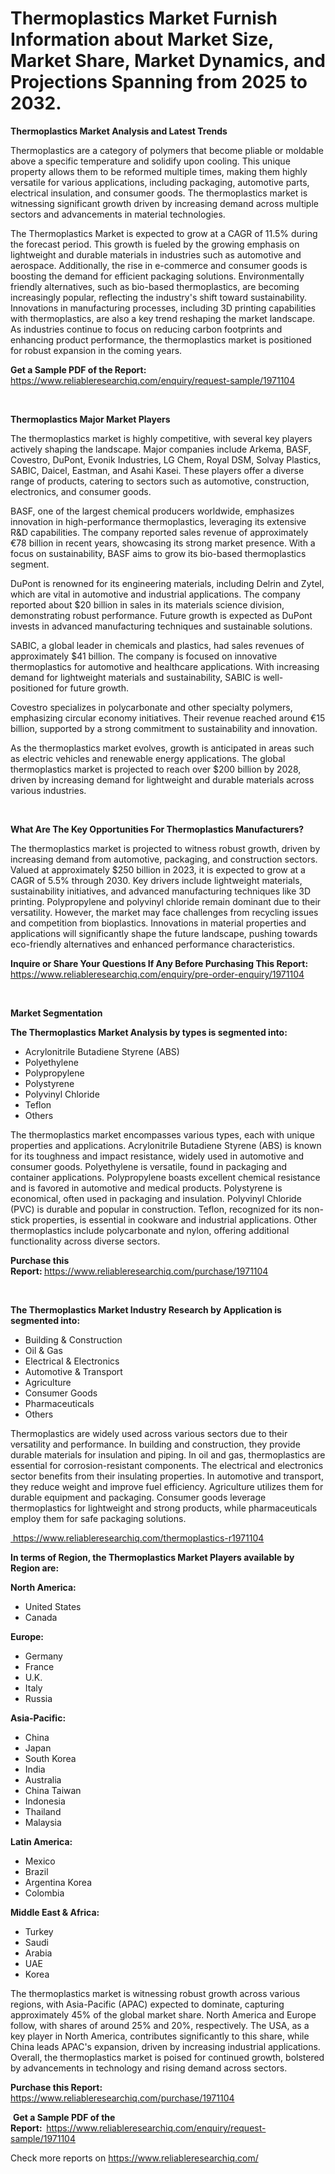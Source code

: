 <p><h1>Thermoplastics Market Furnish Information about Market Size, Market Share, Market Dynamics, and Projections Spanning from 2025 to 2032.</h1></p><p><strong>Thermoplastics Market Analysis and Latest Trends</strong></p>
<p><p>Thermoplastics are a category of polymers that become pliable or moldable above a specific temperature and solidify upon cooling. This unique property allows them to be reformed multiple times, making them highly versatile for various applications, including packaging, automotive parts, electrical insulation, and consumer goods. The thermoplastics market is witnessing significant growth driven by increasing demand across multiple sectors and advancements in material technologies.</p><p>The Thermoplastics Market is expected to grow at a CAGR of 11.5% during the forecast period. This growth is fueled by the growing emphasis on lightweight and durable materials in industries such as automotive and aerospace. Additionally, the rise in e-commerce and consumer goods is boosting the demand for efficient packaging solutions. Environmentally friendly alternatives, such as bio-based thermoplastics, are becoming increasingly popular, reflecting the industry's shift toward sustainability. Innovations in manufacturing processes, including 3D printing capabilities with thermoplastics, are also a key trend reshaping the market landscape. As industries continue to focus on reducing carbon footprints and enhancing product performance, the thermoplastics market is positioned for robust expansion in the coming years.</p></p>
<p><strong>Get a Sample PDF of the Report:&nbsp;</strong> <a href="https://www.reliableresearchiq.com/enquiry/request-sample/1971104?utm_campaign=3452&utm_medium=2&utm_source=Github&utm_content=ia&utm_term=31032025&utm_id=thermoplastics">https://www.reliableresearchiq.com/enquiry/request-sample/1971104</a></p>
<p>&nbsp;</p>
<p><strong>Thermoplastics Major Market Players</strong></p>
<p><p>The thermoplastics market is highly competitive, with several key players actively shaping the landscape. Major companies include Arkema, BASF, Covestro, DuPont, Evonik Industries, LG Chem, Royal DSM, Solvay Plastics, SABIC, Daicel, Eastman, and Asahi Kasei. These players offer a diverse range of products, catering to sectors such as automotive, construction, electronics, and consumer goods.</p><p>BASF, one of the largest chemical producers worldwide, emphasizes innovation in high-performance thermoplastics, leveraging its extensive R&D capabilities. The company reported sales revenue of approximately €78 billion in recent years, showcasing its strong market presence. With a focus on sustainability, BASF aims to grow its bio-based thermoplastics segment.</p><p>DuPont is renowned for its engineering materials, including Delrin and Zytel, which are vital in automotive and industrial applications. The company reported about $20 billion in sales in its materials science division, demonstrating robust performance. Future growth is expected as DuPont invests in advanced manufacturing techniques and sustainable solutions.</p><p>SABIC, a global leader in chemicals and plastics, had sales revenues of approximately $41 billion. The company is focused on innovative thermoplastics for automotive and healthcare applications. With increasing demand for lightweight materials and sustainability, SABIC is well-positioned for future growth.</p><p>Covestro specializes in polycarbonate and other specialty polymers, emphasizing circular economy initiatives. Their revenue reached around €15 billion, supported by a strong commitment to sustainability and innovation.</p><p>As the thermoplastics market evolves, growth is anticipated in areas such as electric vehicles and renewable energy applications. The global thermoplastics market is projected to reach over $200 billion by 2028, driven by increasing demand for lightweight and durable materials across various industries.</p></p>
<p>&nbsp;</p>
<p><strong>What Are The Key Opportunities For Thermoplastics Manufacturers?</strong></p>
<p><p>The thermoplastics market is projected to witness robust growth, driven by increasing demand from automotive, packaging, and construction sectors. Valued at approximately $250 billion in 2023, it is expected to grow at a CAGR of 5.5% through 2030. Key drivers include lightweight materials, sustainability initiatives, and advanced manufacturing techniques like 3D printing. Polypropylene and polyvinyl chloride remain dominant due to their versatility. However, the market may face challenges from recycling issues and competition from bioplastics. Innovations in material properties and applications will significantly shape the future landscape, pushing towards eco-friendly alternatives and enhanced performance characteristics.</p></p>
<p><strong>Inquire or Share Your Questions If Any Before Purchasing This Report:</strong> <a href="https://www.reliableresearchiq.com/enquiry/pre-order-enquiry/1971104?utm_campaign=3452&utm_medium=2&utm_source=Github&utm_content=ia&utm_term=31032025&utm_id=thermoplastics">https://www.reliableresearchiq.com/enquiry/pre-order-enquiry/1971104</a></p>
<p>&nbsp;</p>
<p><strong>Market Segmentation</strong></p>
<p><strong>The Thermoplastics Market Analysis by types is segmented into:</strong></p>
<p><ul><li>Acrylonitrile Butadiene Styrene (ABS)</li><li>Polyethylene</li><li>Polypropylene</li><li>Polystyrene</li><li>Polyvinyl Chloride</li><li>Teflon</li><li>Others</li></ul></p>
<p><p>The thermoplastics market encompasses various types, each with unique properties and applications. Acrylonitrile Butadiene Styrene (ABS) is known for its toughness and impact resistance, widely used in automotive and consumer goods. Polyethylene is versatile, found in packaging and container applications. Polypropylene boasts excellent chemical resistance and is favored in automotive and medical products. Polystyrene is economical, often used in packaging and insulation. Polyvinyl Chloride (PVC) is durable and popular in construction. Teflon, recognized for its non-stick properties, is essential in cookware and industrial applications. Other thermoplastics include polycarbonate and nylon, offering additional functionality across diverse sectors.</p></p>
<p><strong>Purchase this Report:&nbsp;</strong><a href="https://www.reliableresearchiq.com/purchase/1971104?utm_campaign=3452&utm_medium=2&utm_source=Github&utm_content=ia&utm_term=31032025&utm_id=thermoplastics">https://www.reliableresearchiq.com/purchase/1971104</a></p>
<p>&nbsp;</p>
<p><strong>The Thermoplastics Market Industry Research by Application is segmented into:</strong></p>
<p><ul><li>Building & Construction</li><li>Oil & Gas</li><li>Electrical & Electronics</li><li>Automotive & Transport</li><li>Agriculture</li><li>Consumer Goods</li><li>Pharmaceuticals</li><li>Others</li></ul></p>
<p><p>Thermoplastics are widely used across various sectors due to their versatility and performance. In building and construction, they provide durable materials for insulation and piping. In oil and gas, thermoplastics are essential for corrosion-resistant components. The electrical and electronics sector benefits from their insulating properties. In automotive and transport, they reduce weight and improve fuel efficiency. Agriculture utilizes them for durable equipment and packaging. Consumer goods leverage thermoplastics for lightweight and strong products, while pharmaceuticals employ them for safe packaging solutions.</p></p>
<p><a href="https://www.reliableresearchiq.com/thermoplastics-r1971104?utm_campaign=3452&utm_medium=2&utm_source=Github&utm_content=ia&utm_term=31032025&utm_id=thermoplastics">&nbsp;https://www.reliableresearchiq.com/thermoplastics-r1971104</a></p>
<p><strong>In terms of Region, the Thermoplastics Market Players available by Region are:</strong></p>
<p>
    <p> <strong> North America: </strong>
        <ul>
            <li>United States</li>
            <li>Canada</li>
        </ul>
        </p> 
    <p> <strong> Europe: </strong>
        <ul>
            <li>Germany</li>
            <li>France</li>
            <li>U.K.</li>
            <li>Italy</li>
            <li>Russia</li>
        </ul>
        </p> 
    <p> <strong> Asia-Pacific: </strong>
        <ul>
            <li>China</li>
            <li>Japan</li>
            <li>South Korea</li>
            <li>India</li>
            <li>Australia</li>
            <li>China Taiwan</li>
            <li>Indonesia</li>
            <li>Thailand</li>
            <li>Malaysia</li>
        </ul>
        </p> 
    <p> <strong> Latin America: </strong>
        <ul>
            <li>Mexico</li>
            <li>Brazil</li>
            <li>Argentina Korea</li>
            <li>Colombia</li>
        </ul>
        </p> 
    <p> <strong> Middle East & Africa: </strong>
        <ul>
            <li>Turkey</li>
            <li>Saudi</li>
            <li>Arabia</li>
            <li>UAE</li>
            <li>Korea</li>
        </ul>
    </p>
    </p>
<p><p>The thermoplastics market is witnessing robust growth across various regions, with Asia-Pacific (APAC) expected to dominate, capturing approximately 45% of the global market share. North America and Europe follow, with shares of around 25% and 20%, respectively. The USA, as a key player in North America, contributes significantly to this share, while China leads APAC's expansion, driven by increasing industrial applications. Overall, the thermoplastics market is poised for continued growth, bolstered by advancements in technology and rising demand across sectors.</p></p>
<p><strong>Purchase this Report: </strong><a href="https://www.reliableresearchiq.com/purchase/1971104?utm_campaign=3452&utm_medium=2&utm_source=Github&utm_content=ia&utm_term=31032025&utm_id=thermoplastics">https://www.reliableresearchiq.com/purchase/1971104</a></p>
<p>&nbsp;<strong>Get a Sample PDF of the Report:&nbsp;&nbsp;</strong><a href="https://www.reliableresearchiq.com/enquiry/request-sample/1971104?utm_campaign=3452&utm_medium=2&utm_source=Github&utm_content=ia&utm_term=31032025&utm_id=thermoplastics">https://www.reliableresearchiq.com/enquiry/request-sample/1971104</a></p>
<p><strong></strong></p>
<p>Check more reports on <a href="https://www.reliableresearchiq.com/?utm_campaign=3452&utm_medium=2&utm_source=Github&utm_content=ia&utm_term=31032025&utm_id=thermoplastics">https://www.reliableresearchiq.com/</a></p>